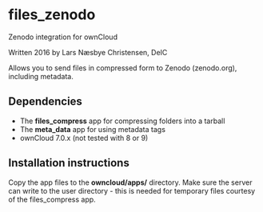 # files_zenodo
Zenodo integration for ownCloud

Written 2016 by Lars Næsbye Christensen, DeIC

Allows you to send files in compressed form to Zenodo (zenodo.org), including metadata. 

## Dependencies 
 * The **files_compress** app for compressing folders into a tarball
 * The **meta_data** app for using metadata tags
 * ownCloud 7.0.x (not tested with 8 or 9)

## Installation instructions
Copy the app files to the **owncloud/apps/** directory. Make sure the server can write to the user directory - this is needed for temporary files courtesy of the files_compress app.


